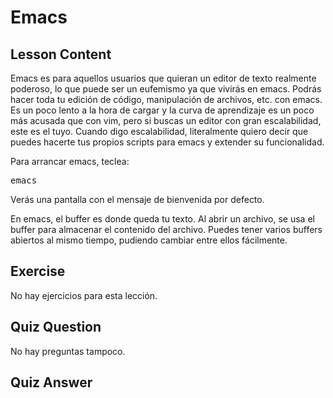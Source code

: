 # Emacs

## Lesson Content

Emacs es para aquellos usuarios que quieran un editor de texto realmente poderoso, lo que puede ser un eufemismo ya que vivirás en emacs. Podrás hacer toda tu edición de código, manipulación de archivos, etc. con emacs. Es un poco lento a la hora de cargar y la curva de aprendizaje es un poco más acusada que con vim, pero si buscas un editor con gran escalabilidad, este es el tuyo. Cuando digo escalabilidad, literalmente quiero decir que puedes hacerte tus propios scripts para emacs y extender su funcionalidad.

Para arrancar emacs, teclea:

<pre>emacs</pre>

Verás una pantalla con el mensaje de bienvenida por defecto.

En emacs, el buffer es donde queda tu texto. Al abrir un archivo, se usa el buffer para almacenar el contenido del archivo. Puedes tener varios buffers abiertos al mismo tiempo, pudiendo cambiar entre ellos fácilmente.

## Exercise

No hay ejercicios para esta lección.

## Quiz Question

No hay preguntas tampoco.

## Quiz Answer
